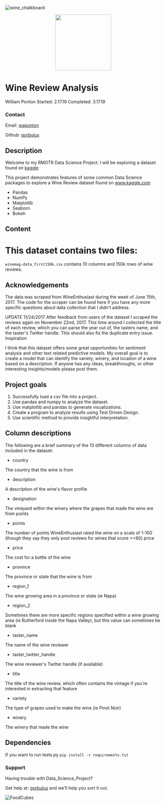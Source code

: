 ![wine_chalkboard](https://user-images.githubusercontent.com/19881320/54493655-d8c4ea00-48a8-11e9-8b50-28394f91ba62.jpg)

<p align="center">
  <img width="180" src="https://user-images.githubusercontent.com/19881320/54484151-b85c4780-4836-11e9-923f-c5e0e5afe866.jpg">
</p>

# Wine Review Analysis

William Ponton
Started: 2.17.19
Completed: 3.17.19

### Contact

Email: [waponton](waponton@gmail.com)

Github: [gorbulus](https://github.com/gorbulus)

## Description
Welcome to my RMOTR Data Science Project.  I will be exploring a dataset found on [kaggle](https://www.kaggle.com/zynicide/wine-reviews)

This project demonstrates features of some common Data Science packages to explore a Wine Review dataset found on www.kaggle.com 

- Pandas
- NumPy
- Matplotlib
- Seaborn
- Bokeh

## Content

# This dataset contains two files:

```winemag-data_first150k.csv``` contains 10 columns and 150k rows of wine reviews.

## Acknowledgements

The data was scraped from WineEnthusiast during the week of June 15th, 2017. The code for the scraper can be found here if you have any more specific questions about data collection that I didn't address.

UPDATE 11/24/2017 After feedback from users of the dataset I scraped the reviews again on November 22nd, 2017. This time around I collected the title of each review, which you can parse the year out of, the tasters name, and the taster's Twitter handle. This should also fix the duplicate entry issue.
Inspiration

I think that this dataset offers some great opportunities for sentiment analysis and other text related predictive models. My overall goal is to create a model that can identify the variety, winery, and location of a wine based on a description. If anyone has any ideas, breakthroughs, or other interesting insights/models please post them.


## Project goals

1. Successfully load a csv file into a project.
2. Use pandas and numpy to analyze the dataset.
3. Use matplotlib and pandas to generate visualizations.
4. Create a program to analyze results using Test Driven Design.
5. Use scientific method to provide insightful interpretation.

## Column descriptions

The following are a brief summary of the 13 different columns of data included in the dataset:

- country

The country that the wine is from

- description

A description of the wine's flavor profile

- designation

The vineyard within the winery where the grapes that made the wine are from
points

- points

The number of points WineEnthusiast rated the wine on a scale of 1-100 (though they say they only post reviews for wines that score >=80)
price

- price

The cost for a bottle of the wine

- province

The province or state that the wine is from

- region_1

The wine growing area in a province or state (ie Napa)

- region_2

Sometimes there are more specific regions specified within a wine growing area (ie Rutherford inside the Napa Valley), but this value can sometimes be blank

- taster_name

The name of the wine reviewer

- taster_twitter_handle

The wine reviewer's Twitter handle (if available)

- title

The title of the wine review, which often contains the vintage if you're interested in extracting that feature

- variety

The type of grapes used to make the wine (ie Pinot Noir)

- winery

The winery that made the wine


## Dependencies
If you want to run tests.py ```pip install -r requirements.txt```

### Support

Having trouble with Data_Science_Project? 

Get help at: [gorbulus](waponton@gmail.com) and we’ll help you sort it out.

![FoodCubes](https://user-images.githubusercontent.com/19881320/54451802-09cae080-472a-11e9-9add-d6a051bacada.jpg)
